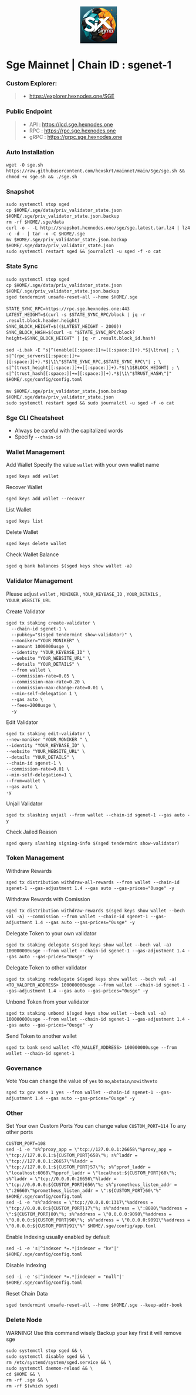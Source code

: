 <p align="center">
  <img height="100" height="auto" src="https://github.com/hexskrt/logos/blob/main/sge.jpg?raw=true">
</p>

# Sge Mainnet | Chain ID : sgenet-1

### Custom Explorer:
>-  https://explorer.hexnodes.one/SGE

### Public Endpoint

>- API : https://lcd.sge.hexnodes.one
>- RPC : https://rpc.sge.hexnodes.one
>- gRPC : https://grpc.sge.hexnodes.one

### Auto Installation

```
wget -O sge.sh https://raw.githubusercontent.com/hexskrt/mainnet/main/Sge/sge.sh && chmod +x sge.sh && ./sge.sh
```

### Snapshot

```
sudo systemctl stop sged
cp $HOME/.sge/data/priv_validator_state.json $HOME/.sge/priv_validator_state.json.backup
rm -rf $HOME/.sge/data
curl -o - -L http://snapshot.hexnodes.one/sge/sge.latest.tar.lz4 | lz4 -c -d - | tar -x -C $HOME/.sge
mv $HOME/.sge/priv_validator_state.json.backup $HOME/.sge/data/priv_validator_state.json
sudo systemctl restart sged && journalctl -u sged -f -o cat
```


### State Sync

```
sudo systemctl stop sged
cp $HOME/.sge/data/priv_validator_state.json $HOME/.sge/priv_validator_state.json.backup
sged tendermint unsafe-reset-all --home $HOME/.sge

STATE_SYNC_RPC=https://rpc.sge.hexnodes.one:443
LATEST_HEIGHT=$(curl -s $STATE_SYNC_RPC/block | jq -r .result.block.header.height)
SYNC_BLOCK_HEIGHT=$(($LATEST_HEIGHT - 2000))
SYNC_BLOCK_HASH=$(curl -s "$STATE_SYNC_RPC/block?height=$SYNC_BLOCK_HEIGHT" | jq -r .result.block_id.hash)

sed -i.bak -E "s|^(enable[[:space:]]+=[[:space:]]+).*$|\1true| ; \
s|^(rpc_servers[[:space:]]+=[[:space:]]+).*$|\1\"$STATE_SYNC_RPC,$STATE_SYNC_RPC\"| ; \
s|^(trust_height[[:space:]]+=[[:space:]]+).*$|\1$BLOCK_HEIGHT| ; \
s|^(trust_hash[[:space:]]+=[[:space:]]+).*$|\1\"$TRUST_HASH\"|" $HOME/.sge/config/config.toml

mv $HOME/.sge/priv_validator_state.json.backup $HOME/.sge/data/priv_validator_state.json
sudo systemctl restart sged && sudo journalctl -u sged -f -o cat
```

### Sge CLI Cheatsheet

- Always be careful with the capitalized words
- Specify `--chain-id`

### Wallet Management

Add Wallet
Specify the value `wallet` with your own wallet name

```
sged keys add wallet
```

Recover Wallet
```
sged keys add wallet --recover
```

List Wallet
```
sged keys list
```

Delete Wallet
```
sged keys delete wallet
```

Check Wallet Balance
```
sged q bank balances $(sged keys show wallet -a)
```

### Validator Management

Please adjust `wallet` , `MONIKER` , `YOUR_KEYBASE_ID` , `YOUR_DETAILS` , `YOUUR_WEBSITE_URL`

Create Validator
```
sged tx staking create-validator \
  --chain-id sgenet-1 \
  --pubkey="$(sged tendermint show-validator)" \
  --moniker="YOUR_MONIKER" \
  --amount 1000000usge \
  --identity "YOUR_KEYBASE_ID" \
  --website "YOUR_WEBSITE_URL" \
  --details "YOUR_DETAILS" \
  --from wallet \
  --commission-rate=0.05 \
  --commission-max-rate=0.20 \
  --commission-max-change-rate=0.01 \
  --min-self-delegation 1 \
  --gas auto \
  --fees=2000usge \
  -y
```

Edit Validator
```
sged tx staking edit-validator \
--new-moniker "YOUR_MONIKER " \
--identity "YOUR_KEYBASE_ID" \
--website "YOUR_WEBSITE_URL" \
--details "YOUR_DETAILS" \
--chain-id sgenet-1 \
--commission-rate=0.01 \
--min-self-delegation=1 \
--from=wallet \
--gas auto \
-y
```


Unjail Validator
```
sged tx slashing unjail --from wallet --chain-id sgenet-1 --gas auto -y
```

Check Jailed Reason
```
sged query slashing signing-info $(sged tendermint show-validator)
```

### Token Management

Withdraw Rewards
```
sged tx distribution withdraw-all-rewards --from wallet --chain-id sgenet-1 --gas-adjustment 1.4 --gas auto --gas-prices="0usge" -y
```

Withdraw Rewards with Comission
```
sged tx distribution withdraw-rewards $(sged keys show wallet --bech val -a) --commission --from wallet --chain-id sgenet-1 --gas-adjustment 1.4 --gas auto --gas-prices="0usge" -y
```

Delegate Token to your own validator
```
sged tx staking delegate $(sged keys show wallet --bech val -a) 100000000usge --from wallet --chain-id sgenet-1 --gas-adjustment 1.4 --gas auto --gas-prices="0usge" -y
```

Delegate Token to other validator
```
sged tx staking redelegate $(sged keys show wallet --bech val -a) <TO_VALOPER_ADDRESS> 100000000usge --from wallet --chain-id sgenet-1 --gas-adjustment 1.4 --gas auto --gas-prices="0usge" -y
```

Unbond Token from your validator
```
sged tx staking unbond $(sged keys show wallet --bech val -a) 100000000usge --from wallet --chain-id sgenet-1 --gas-adjustment 1.4 --gas auto --gas-prices="0usge" -y
```

Send Token to another wallet
```
sged tx bank send wallet <TO_WALLET_ADDRESS> 100000000usge --from wallet --chain-id sgenet-1
```

### Governance 

Vote
You can change the value of `yes` to `no`,`abstain`,`nowithveto`

```
sged tx gov vote 1 yes --from wallet --chain-id sgenet-1 --gas-adjustment 1.4 --gas auto --gas-prices="0usge" -y
```

### Other

Set Your own Custom Ports
You can change value `CUSTOM_PORT=114` To any other ports
```
CUSTOM_PORT=108
sed -i -e "s%^proxy_app = \"tcp://127.0.0.1:26658\"%proxy_app = \"tcp://127.0.0.1:${CUSTOM_PORT}658\"%; s%^laddr = \"tcp://127.0.0.1:26657\"%laddr = \"tcp://127.0.0.1:${CUSTOM_PORT}57\"%; s%^pprof_laddr = \"localhost:6060\"%pprof_laddr = \"localhost:${CUSTOM_PORT}60\"%; s%^laddr = \"tcp://0.0.0.0:26656\"%laddr = \"tcp://0.0.0.0:${CUSTOM_PORT}656\"%; s%^prometheus_listen_addr = \":26660\"%prometheus_listen_addr = \":${CUSTOM_PORT}60\"%" $HOME/.sge/config/config.toml
sed -i -e "s%^address = \"tcp://0.0.0.0:1317\"%address = \"tcp://0.0.0.0:${CUSTOM_PORT}17\"%; s%^address = \":8080\"%address = \":${CUSTOM_PORT}80\"%; s%^address = \"0.0.0.0:9090\"%address = \"0.0.0.0:${CUSTOM_PORT}90\"%; s%^address = \"0.0.0.0:9091\"%address = \"0.0.0.0:${CUSTOM_PORT}91\"%" $HOME/.sge/config/app.toml
```

Enable Indexing usually enabled by default
```
sed -i -e 's|^indexer *=.*|indexer = "kv"|' $HOME/.sge/config/config.toml
```

Disable Indexing
```
sed -i -e 's|^indexer *=.*|indexer = "null"|' $HOME/.sge/config/config.toml
```

Reset Chain Data
```
sged tendermint unsafe-reset-all --home $HOME/.sge --keep-addr-book
```

### Delete Node

WARNING! Use this command wisely 
Backup your key first it will remove sge

```
sudo systemctl stop sged && \
sudo systemctl disable sged && \
rm /etc/systemd/system/sged.service && \
sudo systemctl daemon-reload && \
cd $HOME && \
rm -rf .sge && \
rm -rf $(which sged)
```
